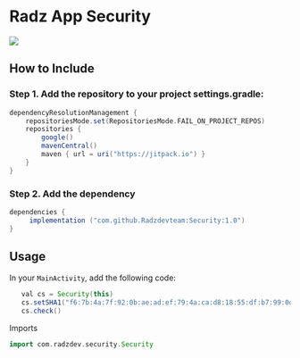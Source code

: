 # Radz App Security
[![](https://jitpack.io/v/Radzdevteam/Security.svg)](https://jitpack.io/#Radzdevteam/Security)

## How to Include
### Step 1. Add the repository to your project settings.gradle:
```groovy
dependencyResolutionManagement {
    repositoriesMode.set(RepositoriesMode.FAIL_ON_PROJECT_REPOS)
    repositories {
        google()
        mavenCentral()
        maven { url = uri("https://jitpack.io") }
    }
}
   ```

### Step 2. Add the dependency
```groovy
dependencies {
     implementation ("com.github.Radzdevteam:Security:1.0")
}

   ```

## Usage

In your `MainActivity`, add the following code:
```groovy
   val cs = Security(this)
   cs.setSHA1("f6:7b:4a:7f:92:0b:ae:ad:ef:79:4a:ca:d8:18:55:df:b7:99:0d:9e")
   cs.check()
   ```

Imports
```groovy
import com.radzdev.security.Security
   ```
